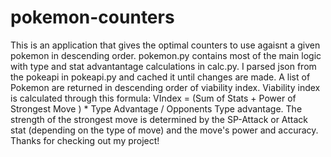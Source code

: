 # pokemon-counters
This is an application that gives the optimal counters to use agaisnt a given pokemon in descending order.
pokemon.py contains most of the main logic with type and stat advantantage calculations in calc.py.
I parsed json from the pokeapi in pokeapi.py and cached it until changes are made. 
A list of Pokemon are returned in descending order of viability index. 
Viability index is calculated through this formula:
VIndex = (Sum of Stats + Power of Strongest Move ) * Type Advantage / Opponents Type advantage.
The strength of the strongest move is determined by the SP-Attack or Attack stat (depending on the type of move) and the move's power and accuracy.
Thanks for checking out my project!
